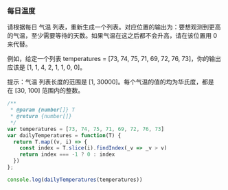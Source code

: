 ### 每日温度

请根据每日 气温 列表，重新生成一个列表。对应位置的输出为：要想观测到更高的气温，至少需要等待的天数。如果气温在这之后都不会升高，请在该位置用 0 来代替。

例如，给定一个列表 temperatures = [73, 74, 75, 71, 69, 72, 76, 73]，你的输出应该是 [1, 1, 4, 2, 1, 1, 0, 0]。

提示：气温 列表长度的范围是 [1, 30000]。每个气温的值的均为华氏度，都是在 [30, 100] 范围内的整数。

```javascript
/**
 * @param {number[]} T
 * @return {number[]}
 */
var temperatures = [73, 74, 75, 71, 69, 72, 76, 73]
var dailyTemperatures = function(T) {
  return T.map((v, i) => {
    const index = T.slice(i).findIndex(_v => _v > v)
    return index === -1 ? 0 : index
  })
};

console.log(dailyTemperatures(temperatures))
```